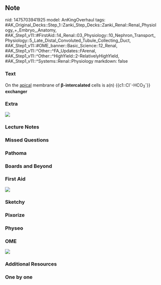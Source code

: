 ## Note
nid: 1475703941925
model: AnKingOverhaul
tags: #AK_Original_Decks::Step_1::Zanki_Step_Decks::Zanki_Renal::Renal_Physiology_+_Embryo,_Anatomy, #AK_Step1_v11::#FirstAid::14_Renal::03_Physiology::10_Nephron_Transport_Physiology::5_Late_Distal_Convoluted_Tubule_Collecting_Duct, #AK_Step1_v11::#OME_banner::Basic_Science::12_Renal, #AK_Step1_v11::^Other::^FA_Updates::FArenal, #AK_Step1_v11::^Other::^HighYield::2-RelativelyHighYield, #AK_Step1_v11::^Systems::Renal::Physiology
markdown: false

### Text
<div>
  On the <u>apical</u> membrane of <b>β-intercalated</b> cells is
  a(n) {{c1::Cl<sup>-</sup>-HCO<sub>3</sub><sup>-</sup>}}
  <b>exchanger</b>
</div>

### Extra
<img src="paste-235441517232621.jpg">

### Lecture Notes


### Missed Questions


### Pathoma


### Boards and Beyond


### First Aid
<img src="tmpKDYbwC.png">

### Sketchy


### Pixorize


### Physeo


### OME
<div class="ome-widget">
  <a href="https://onlinemeded.org/spa/renal?ref=anki"><img src=
  "_OME_AnkiFlashcards_Topic_3.png"></a>
</div>

### Additional Resources


### One by one

